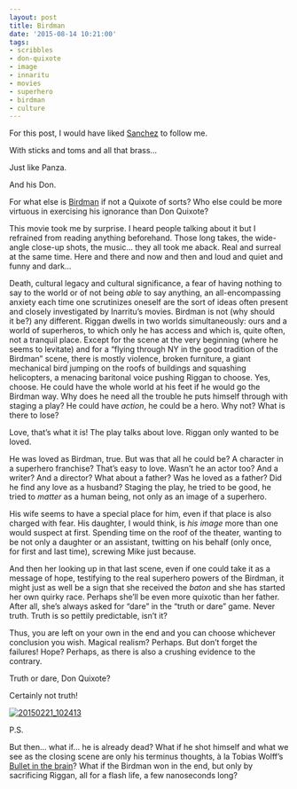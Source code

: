 ```yaml
---
layout: post
title: Birdman
date: '2015-08-14 10:21:00'
tags:
- scribbles
- don-quixote
- image
- innaritu
- movies
- superhero
- birdman
- culture
---
```



For this post, I would have liked [Sanchez](http://en.wikipedia.org/wiki/Antonio_S%C3%A1nchez_(drummer)) to follow me.

With sticks and toms and all that brass…

Just like Panza.

And his Don.

For what else is [Birdman](http://en.wikipedia.org/wiki/Birdman_(film)) if not a Quixote of sorts? Who else could be more virtuous in exercising his ignorance than Don Quixote?

This movie took me by surprise. I heard people talking about it but I refrained from reading anything beforehand. Those long takes, the wide-angle close-up shots, the music… they all took me aback. Real and surreal at the same time. Here and there and now and then and loud and quiet and funny and dark…

Death, cultural legacy and cultural significance, a fear of having nothing to say to the world or of not being *able* to say anything, an all-encompassing anxiety each time one scrutinizes oneself are the sort of ideas often present and closely investigated by Inarritu’s movies. Birdman is not (why should it be?) any different. Riggan dwells in two worlds simultaneously: ours and a world of superheros, to which only he has access and which is, quite often, not a tranquil place. Except for the scene at the very beginning (where he seems to levitate) and for a “flying through NY in the good tradition of the Birdman” scene, there is mostly violence, broken furniture, a giant mechanical bird jumping on the roofs of buildings and squashing helicopters, a menacing baritonal voice pushing Riggan to choose. Yes, choose. He could have the whole world at his feet if he would go the Birdman way. Why does he need all the trouble he puts himself through with staging a play? He could have *action*, he could be a hero. Why not? What is there to lose?

Love, that’s what it is! The play talks about love. Riggan only wanted to be loved.

He was loved as Birdman, true. But was that all he could be? A character in a superhero franchise? That’s easy to love. Wasn’t he an actor too? And a writer? And a director? What about a father? Was he loved as a father? Did he find any love as a husband? Staging the play, he tried to be good, he tried to *matter* as a human being, not only as an image of a superhero.

His wife seems to have a special place for him, even if that place is also charged with fear. His daughter, I would think, is *his image* more than one would suspect at first. Spending time on the roof of the theater, wanting to be not only a daughter or an assistant, twitting on his behalf (only once, for first and last time), screwing Mike just because.

And then her looking up in that last scene, even if one could take it as a message of hope, testifying to the real superhero powers of the Birdman, it might just as well be a sign that she received the *baton* and she has started her own quirky race. Perhaps she’ll be even more quixotic than her father. After all, she’s always asked for “dare” in the “truth or dare” game. Never truth. Truth is so pettily predictable, isn’t it?

Thus, you are left on your own in the end and you can choose whichever conclusion you wish. Magical realism? Perhaps. But don’t forget the failures! Hope? Perhaps, as there is also a crushing evidence to the contrary.

Truth or dare, Don Quixote?

Certainly not truth!

[![20150221_102413](https://wpgf.files.wordpress.com/2015/03/20150221_102413.jpg?w=660)](https://wpgf.files.wordpress.com/2015/03/20150221_102413.jpg)

P.S.

But then… what if… he is already dead? What if he shot himself and what we see as the closing scene are only his terminus thoughts, à la Tobias Wolff’s [Bullet in the brain](http://www.newyorker.com/magazine/1995/09/25/bullet-in-the-brain)? What if the Birdman won in the end, but only by sacrificing Riggan, all for a flash life, a few nanoseconds long?


